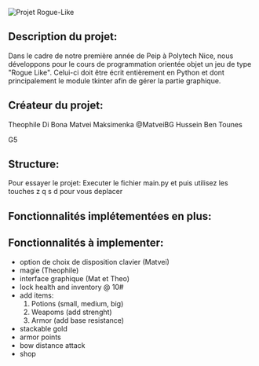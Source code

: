 ![Projet Rogue-Like](https://github.com/MatveiBG/rogue_project/blob/main/baniere_readme_rogue.png)

## Description du projet:
Dans le cadre de notre première année de Peip à Polytech Nice, nous développons pour le cours de programmation orientée objet un jeu de type "Rogue Like". Celui-ci doit être écrit entièrement en Python et dont principalement le module tkinter afin de gérer la partie graphique.

## Créateur du projet:

Theophile Di Bona
Matvei Maksimenka @MatveiBG
Hussein Ben Tounes

G5

## Structure:

Pour essayer le projet:
Executer le fichier main.py et puis utilisez les touches z q s d pour vous deplacer

## Fonctionnalités implétementées en plus:

## Fonctionnalités à implementer:

- option de choix de disposition clavier (Matvei)
- magie (Theophile)
- interface graphique (Mat et Theo)
- lock health and inventory @ 10#
- add items:
    1. Potions (small, medium, big)
    2. Weapoms (add strenght)
    3. Armor (add base resistance)
- stackable gold
- armor points
- bow distance attack
- shop
